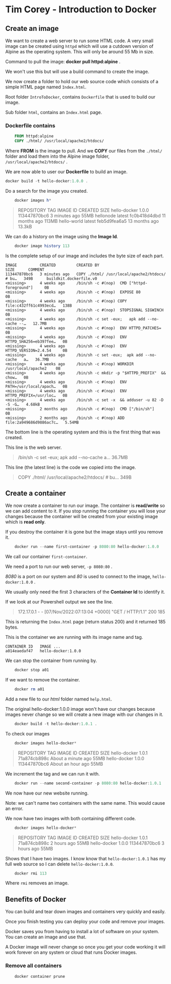 # Tim Corey - Introduction to Docker

## Create an image

We want to create a web server to run some HTML code. A very small image can be created using ``httpd`` which will use a cutdown version of Alpine as the operating system. This will only be around 55 Mb in size.

Command to pull the image: **docker pull httpd:alpine** .

We won't use this but will use a build command to create the image.

We now create a folder to hold our web source code which consists of a simple HTML page named ``Index.html``.

Root folder ``IntroToDocker``, contains ``Dockerfile`` that is used to build our image.

Sub folder ``html``, contains an ``Index.html`` page.

### Dockerfile contains

```dockerfile
	FROM httpd:alpine
	COPY ./html/ /usr/local/apache2/htdocs/
```

Where **FROM** is the image to pull.
And we **COPY** our files from the ``./html/`` folder and load them into the Alpine image folder, ``/usr/local/apache2/htdocs/`` .

We are now able to user our **Dockerfile** to build an image.

```powershell
docker build -t hello-docker:1.0.0 .
```

Do a search for the image you created.

```powershell
	docker images h*
```

> REPOSITORY     TAG       IMAGE ID       CREATED         SIZE
> hello-docker   1.0.0     113447870bc6   3 minutes ago   55MB
> hellonode      latest    fc0b418d4dbd   11 months ago   113MB
> hello-world    latest    feb5d9fea6a5   13 months ago   13.3kB

We can do a history on the image using the **Image Id**.

```powershell
	docker image history 113
```

Is the complete setup of our image and includes the byte size of each part.

```text
IMAGE          CREATED         CREATED BY                                      SIZE      COMMENT
113447870bc6   3 minutes ago   COPY ./html/ /usr/local/apache2/htdocs/ # bu…   349B      buildkit.dockerfile.v0
<missing>      4 weeks ago     /bin/sh -c #(nop)  CMD ["httpd-foreground"]     0B
<missing>      4 weeks ago     /bin/sh -c #(nop)  EXPOSE 80                    0B
<missing>      4 weeks ago     /bin/sh -c #(nop) COPY file:c432ff61c4993ecd…   138B
<missing>      4 weeks ago     /bin/sh -c #(nop)  STOPSIGNAL SIGWINCH          0B
<missing>      4 weeks ago     /bin/sh -c set -eux;   apk add --no-cache --…   12.7MB
<missing>      4 weeks ago     /bin/sh -c #(nop)  ENV HTTPD_PATCHES=           0B
<missing>      4 weeks ago     /bin/sh -c #(nop)  ENV HTTPD_SHA256=eb397fee…   0B
<missing>      4 weeks ago     /bin/sh -c #(nop)  ENV HTTPD_VERSION=2.4.54     0B
<missing>      4 weeks ago     /bin/sh -c set -eux;  apk add --no-cache   a…   36.7MB
<missing>      4 weeks ago     /bin/sh -c #(nop) WORKDIR /usr/local/apache2    0B
<missing>      4 weeks ago     /bin/sh -c mkdir -p "$HTTPD_PREFIX"  && chow…   0B
<missing>      4 weeks ago     /bin/sh -c #(nop)  ENV PATH=/usr/local/apach…   0B
<missing>      4 weeks ago     /bin/sh -c #(nop)  ENV HTTPD_PREFIX=/usr/loc…   0B
<missing>      4 weeks ago     /bin/sh -c set -x  && adduser -u 82 -D -S -G…   4.68kB
<missing>      2 months ago    /bin/sh -c #(nop)  CMD ["/bin/sh"]              0B
<missing>      2 months ago    /bin/sh -c #(nop) ADD file:2a949686d9886ac7c…   5.54MB
```

The bottom line is the operating system and this is the first thing that was created.

This line is the web server.

> /bin/sh -c set -eux;  apk add --no-cache   a…   36.7MB

This line (the latest line) is the code we copied into the image.

> COPY ./html/ /usr/local/apache2/htdocs/ # bu…   349B

## Create a container

We now create a container to run our image. The container is **read/write** so we can add content to it. If you stop running the container you will lose your changes because the container will be created from your existing image which is **read only**.

If you destroy the container it is gone but the image stays until you remove it.

```powershell
	docker run --name first-container -p 8080:80 hello-docker:1.0.0
```

We call our container ``first-container``.

We need a port to run our web server, ``-p 8080:80`` .

*8080* is a port on our system and *80* is used to connect to the image, ``hello-docker:1.0.0`` .

We usually only need the first 3 characters of the **Container Id** to identify it.

If we look at our Powershell output we see the line.

> 172.17.0.1 - - [07/Nov/2022:07:13:04 +0000] "GET / HTTP/1.1" 200 185

This is returning the ``Index.html`` page (return status 200) and it returned 185 bytes.

This is the container we are running with its image name and tag.

```text
CONTAINER ID   IMAGE ...
a014eaedaf47   hello-docker:1.0.0 
```

We can stop the container from running by.

```powershell
	docker stop a01
```

If we want to remove the container.

```powershell
	docker rm a01
```

Add a new file to our *html* folder named ``help.html``.

The original hello-docker:1.0.0 image won't have our changes because images never change so we will create a new image with our changes in it.

```powershell
	docker build -t hello-docker:1.0.1 .
```

To check our images

```powershell
	docker images hello-docker*
```
 
> REPOSITORY     TAG       IMAGE ID       CREATED              SIZE
> hello-docker   1.0.1     71a874cb898c   About a minute ago   55MB
> hello-docker   1.0.0     113447870bc6   About an hour ago    55MB

We increment the tag and we can run it with.

```powershell
	docker run --name second-container -p 8080:80 hello-docker:1.0.1
```

We now have our new website running.

Note: we can't name two containers with the same name. This would cause an error.

We now have two images with both containing different code.

```powershell
	docker images hello-docker*
```

> REPOSITORY     TAG       IMAGE ID       CREATED       SIZE
> hello-docker   1.0.1     71a874cb898c   2 hours ago   55MB
> hello-docker   1.0.0     113447870bc6   3 hours ago   55MB

Shows that I have two images. I know know that ``hello-docker:1.0.1`` has my full web source so I can delete ``hello-docker:1.0.0``.

```powershell
	docker rmi 113
```

Where ``rmi`` removes an image.

## Benefits of Docker

You can build and tear down images and containers very quickly and easily.

Once you finish testing you can deploy your code and remove your images.

Docker saves you from having to install a lot of software on your system. You can create an image and use that.

A Docker image will never change so once you get your code working it will work forever on any system or cloud that runs Docker images.

### Remove all containers

```powershell
	docker container prune
```
